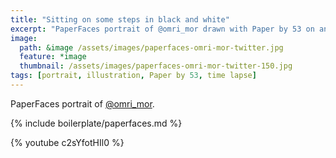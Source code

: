 ```yaml
---
title: "Sitting on some steps in black and white"
excerpt: "PaperFaces portrait of @omri_mor drawn with Paper by 53 on an iPad."
image: 
  path: &image /assets/images/paperfaces-omri-mor-twitter.jpg 
  feature: *image
  thumbnail: /assets/images/paperfaces-omri-mor-twitter-150.jpg
tags: [portrait, illustration, Paper by 53, time lapse]
---
```


PaperFaces portrait of [@omri_mor](http://twitter.com/omri_mor).

{% include boilerplate/paperfaces.md %}

{% youtube c2sYfotHIl0 %}
